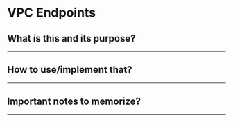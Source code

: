 # VPC Endpoints

## What is this and its purpose?

---

## How to use/implement that?

---

## Important notes to memorize?

---
